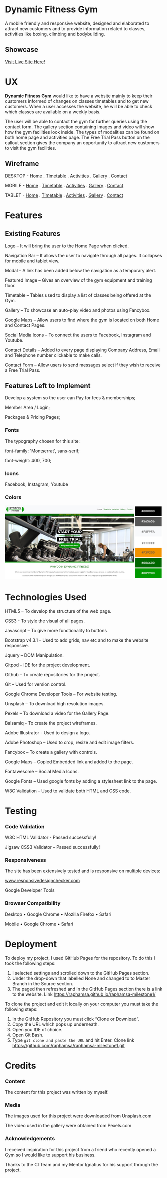 # Dynamic Fitness Gym

A mobile friendly and responsive website, designed and elaborated to attract new customers and to provide information related to classes, activities like boxing, climbing and bodybuilding. 

## Showcase

[Visit Live Site Here!](https://raphamsa.github.io/raphamsa-milestone1/)

# UX

**Dynamic Fitness Gym** would like to have a website mainly to keep their customers informed of changes on classes timetables and to get new customers.
When a user accesses the website, he will be able to check which classes are available on a weekly basis. 

The user will be able to contact the gym for further queries using the contact form. The gallery section containing images and video will show how the gym facilities look inside. The types of modalities can be found on both home page and activities page.
The Free Trial Pass button on the callout section gives the company an opportunity to attract new customers to visit the gym facilities.

## Wireframe


DESKTOP - 
[Home](https://raphamsa.github.io/raphamsa-milestone1/assets/wireframes/desktop/home.png)
.
[Timetable](https://raphamsa.github.io/raphamsa-milestone1/assets/wireframes/desktop/timetable.png)
.
[Activities](https://raphamsa.github.io/raphamsa-milestone1/assets/wireframes/desktop/activities.png)
.
[Gallery](https://raphamsa.github.io/raphamsa-milestone1/assets/wireframes/desktop/gallery.png)
.
[Contact](https://raphamsa.github.io/raphamsa-milestone1/assets/wireframes/desktop/contact.png)

MOBILE -
[Home](https://raphamsa.github.io/raphamsa-milestone1/assets/wireframes/mobile/home-2.png)
.
[Timetable](https://raphamsa.github.io/raphamsa-milestone1/assets/wireframes/mobile/timetable-2.png)
.
[Activities](https://raphamsa.github.io/raphamsa-milestone1/assets/wireframes/mobile/activities-2.png)
.
[Gallery](https://raphamsa.github.io/raphamsa-milestone1/assets/wireframes/mobile/gallery-2.png)
.
[Contact](https://raphamsa.github.io/raphamsa-milestone1/assets/wireframes/mobile/contact-2.png)

TABLET -
[Home](https://raphamsa.github.io/raphamsa-milestone1/assets/wireframes/tablet/home-3.png)
.
[Timetable](https://raphamsa.github.io/raphamsa-milestone1/assets/wireframes/tablet/timetable-3.png)
.
[Activities](https://raphamsa.github.io/raphamsa-milestone1/assets/wireframes/tablet/activities-3.png)
.
[Gallery](https://raphamsa.github.io/raphamsa-milestone1/assets/wireframes/tablet/gallery-3.png)
.
[Contact](https://raphamsa.github.io/raphamsa-milestone1/assets/wireframes/tablet/contact-3.png)


# Features

## Existing Features

Logo – It will bring the user to the Home Page when clicked.

Navigation Bar – It allows the user to navigate through all pages. It collapses for mobile and tablet view.

Modal – A link has been added below the navigation as a temporary alert.

Featured Image – Gives an overview of the gym equipment and training floor.

Timetable – Tables used to display a list of classes being offered at the Gym.

Gallery – To showcase an auto-play video and photos using Fancybox. 

Google Maps – Allow users to find where the gym is located on both Home and Contact Pages.

Social Media Icons – To connect the users to Facebook, Instagram and Youtube.

Contact Details – Added to every page displaying Company Address, Email and Telephone number clickable to make calls.

Contact Form – Allow users to send messages select if they wish to receive a Free Trial Pass.

## Features Left to Implement

Develop a system so the user can Pay for fees & memberships;

Member Area / Login;

Packages & Pricing Pages;

### Fonts

The typography chosen for this site: 

font-family: 'Montserrat', sans-serif;

font-weight: 400, 700;

### Icons

Facebook, Instagram, Youtube

### Colors

![Color Scheme](assets/wireframes/color-scheme.jpg)

# Technologies Used

HTML5 – To develop the structure of the web page.

CSS3 - To style the visual of all pages.

Javascript – To give more functionality to buttons 

Bootstrap v4.3.1 – Used to add grids, nav etc and to make the website responsive. 

Jquery – DOM Manipulation.

Gitpod – IDE for the project development.

Github – To create repositories for the project.

Git – Used for version control.

Google Chrome Developer Tools – For website testing.

Unsplash – To download high resolution images.

Pexels – To download a video for the Gallery Page.

Balsamiq - To create the project wireframes.

Adobe Illustrator - Used to design a logo.

Adobe Photoshop – Used to crop, resize and edit image filters.

Fancybox – To create a gallery with controls.

Google Maps – Copied Embedded link and added to the page.

Fontawesome – Social Media Icons.

Google Fonts – Used google fonts by adding a stylesheet link to the page.

W3C Validation – Used to validate both HTML and CSS code.


# Testing

### Code Validation

W3C HTML Validator - Passed successfully!

Jigsaw CSS3 Validator – Passed successfully! 

### Responsiveness
The site has been extensively tested and is responsive on multiple devices:

www.responsivedesignchecker.com

Google Developer Tools

### Browser Compatibility

Desktop
•	Google Chrome
•	Mozilla Firefox
•	Safari

Mobile
•	Google Chrome
•	Safari

# Deployment

To deploy my project, I used GitHub Pages for the repository. To do this I took the following steps:
1. I selected settings and scrolled down to the GitHub Pages section.
2. Under the drop-down that labelled None and changed to to Master Branch in the Source section.
3. The paged then refreshed and in the GitHub Pages section there is a link to the website.
Link https://raphamsa.github.io/raphamsa-milestone1/

To clone the project and edit it locally on your computer you must take the following steps:
1. In the GitHub Repository you must click “Clone or Download”.
2. Copy the URL which pops up underneath.
3. Open you IDE of choice.
4. Open Git Bash.
5. Type `git clone and paste the URL` and hit Enter.
Clone link https://github.com/raphamsa/raphamsa-milestone1.git


# Credits

### Content

The content for this project was written by myself.

### Media

The images used for this project were downloaded from Unsplash.com

The video used in the gallery were obtained from Pexels.com

### Acknowledgements

I received inspiration for this project from a friend who recently opened a Gym so I would like to support his business.

Thanks to the CI Team and my Mentor Ignatius for his support through the project.